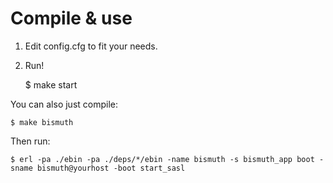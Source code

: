# Compile & use

 1. Edit config.cfg to fit your needs.
 2. Run!

    $ make start

You can also just compile:

    $ make bismuth

Then run:

    $ erl -pa ./ebin -pa ./deps/*/ebin -name bismuth -s bismuth_app boot -sname bismuth@yourhost -boot start_sasl
